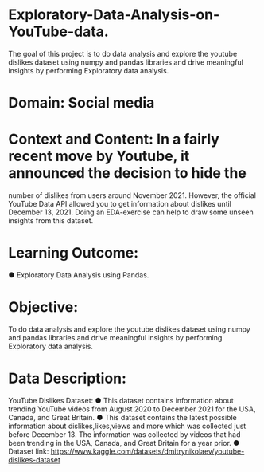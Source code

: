 # Exploratory-Data-Analysis-on-YouTube-data.
The goal of this project is to do data analysis and explore the youtube dislikes dataset using numpy and pandas libraries and drive meaningful insights by performing Exploratory data analysis.
# Domain: Social media
# Context and Content: In a fairly recent move by Youtube, it announced the decision to hide the
number of dislikes from users around November 2021. However, the official YouTube Data API allowed you to
get information about dislikes until December 13, 2021. Doing an EDA-exercise can help to draw some unseen
insights from this dataset.
# Learning Outcome:
● Exploratory Data Analysis using Pandas.
# Objective:
To do data analysis and explore the youtube dislikes dataset using numpy and pandas libraries and drive
meaningful insights by performing Exploratory data analysis.
# Data Description:
YouTube Dislikes Dataset:
● This dataset contains information about trending YouTube videos from August 2020 to December 2021
for the USA, Canada, and Great Britain.
● This dataset contains the latest possible information about dislikes,likes,views and more which was
collected just before December 13. The information was collected by videos that had been trending in
the USA, Canada, and Great Britain for a year prior.
● Dataset link: https://www.kaggle.com/datasets/dmitrynikolaev/youtube-dislikes-dataset
